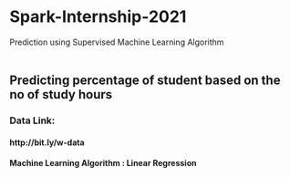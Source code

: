 # Spark-Internship-2021
Prediction using  Supervised Machine Learning Algorithm<br>
<br>
<h2> Predicting percentage of student based on the no of study hours</h2>
<h3> Data Link: </h3> <h4> http://bit.ly/w-data</h4>
<h4> Machine Learning Algorithm : Linear Regression</h4>
